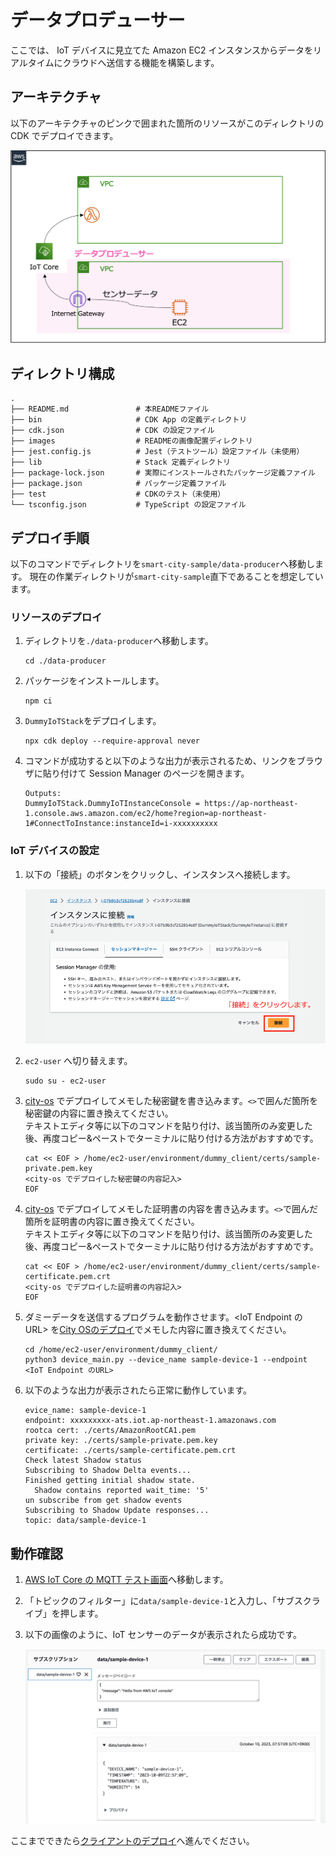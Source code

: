 # データプロデューサー

ここでは、 IoT デバイスに見立てた Amazon EC2 インスタンスからデータをリアルタイムにクラウドへ送信する機能を構築します。

## アーキテクチャ

以下のアーキテクチャのピンクで囲まれた箇所のリソースがこのディレクトリの CDK でデプロイできます。

![](./images/architecture.png)

## ディレクトリ構成

```shell
.
├── README.md               # 本READMEファイル
├── bin                     # CDK App の定義ディレクトリ
├── cdk.json                # CDK の設定ファイル
├── images                  # READMEの画像配置ディレクトリ
├── jest.config.js          # Jest（テストツール）設定ファイル（未使用）
├── lib                     # Stack 定義ディレクトリ
├── package-lock.json       # 実際にインストールされたパッケージ定義ファイル
├── package.json            # パッケージ定義ファイル
├── test                    # CDKのテスト（未使用）
└── tsconfig.json           # TypeScript の設定ファイル
```

## デプロイ手順

以下のコマンドでディレクトリを`smart-city-sample/data-producer`へ移動します。
現在の作業ディレクトリが`smart-city-sample`直下であることを想定しています。

### リソースのデプロイ

1. ディレクトリを`./data-producer`へ移動します。

    ```shell
    cd ./data-producer
    ```

2. パッケージをインストールします。

    ```shell
    npm ci
    ```

3. `DummyIoTStack`をデプロイします。

    ```shell
    npx cdk deploy --require-approval never
    ```

4. コマンドが成功すると以下のような出力が表示されるため、リンクをブラウザに貼り付けて Session Manager のページを開きます。

    ```shell
    Outputs:
    DummyIoTStack.DummyIoTInstanceConsole = https://ap-northeast-1.console.aws.amazon.com/ec2/home?region=ap-northeast-1#ConnectToInstance:instanceId=i-xxxxxxxxxx
    ```

### IoT デバイスの設定

1. 以下の「接続」のボタンをクリックし、インスタンスへ接続します。

   ![](./images/session-manager-screen.png)

2. `ec2-user` へ切り替えます。

    ```shell
    sudo su - ec2-user
    ```

3. [city-os](../city-os/README.md) でデプロイしてメモした秘密鍵を書き込みます。`<>`で囲んだ箇所を秘密鍵の内容に置き換えてください。\
    テキストエディタ等に以下のコマンドを貼り付け、該当箇所のみ変更した後、再度コピー&ペーストでターミナルに貼り付ける方法がおすすめです。

    ```shell
    cat << EOF > /home/ec2-user/environment/dummy_client/certs/sample-private.pem.key
    <city-os でデプロイした秘密鍵の内容記入>
    EOF
    ```

4. [city-os](../city-os/README.md) でデプロイしてメモした証明書の内容を書き込みます。`<>`で囲んだ箇所を証明書の内容に置き換えてください。\
    テキストエディタ等に以下のコマンドを貼り付け、該当箇所のみ変更した後、再度コピー&ペーストでターミナルに貼り付ける方法がおすすめです。

    ```shell
    cat << EOF > /home/ec2-user/environment/dummy_client/certs/sample-certificate.pem.crt
    <city-os でデプロイした証明書の内容記入>
    EOF
    ```

5. ダミーデータを送信するプログラムを動作させます。<IoT Endpoint のURL> を[City OSのデプロイ](../city-os/README.md)でメモした内容に置き換えてください。

    ```shell
    cd /home/ec2-user/environment/dummy_client/
    python3 device_main.py --device_name sample-device-1 --endpoint <IoT Endpoint のURL>
    ```

6. 以下のような出力が表示されたら正常に動作しています。

    ```shell
    evice_name: sample-device-1
    endpoint: xxxxxxxxx-ats.iot.ap-northeast-1.amazonaws.com
    rootca cert: ./certs/AmazonRootCA1.pem
    private key: ./certs/sample-private.pem.key
    certificate: ./certs/sample-certificate.pem.crt
    Check latest Shadow status
    Subscribing to Shadow Delta events...
    Finished getting initial shadow state.
      Shadow contains reported wait_time: '5'
    un subscribe from get shadow events
    Subscribing to Shadow Update responses...
    topic: data/sample-device-1
    ```

## 動作確認

1. [AWS IoT Core の MQTT テスト画面](https://ap-northeast-1.console.aws.amazon.com/iot/home?region=ap-northeast-1#/test)へ移動します。

2. 「トピックのフィルター」に`data/sample-device-1`と入力し、「サブスクライブ」を押します。

3. 以下の画像のように、IoT センサーのデータが表示されたら成功です。

    ![](./images/iot-data-output.png)


ここまでできたら[クライアントのデプロイ](../client/README.md)へ進んでください。
